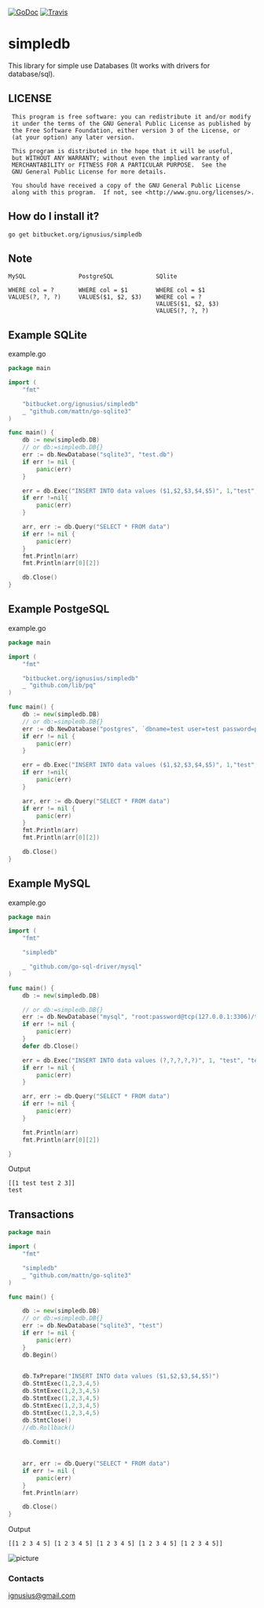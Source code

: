 [![GoDoc](https://godoc.org/github.com/"github.com/ignusius/simpledb"?status.svg)](http://godoc.org/github.com/ignusius/simpledb)
[![Travis](https://travis-ci.org/ignusius/simpledb.svg)](https://travis-ci.org/ignusius/simpledb)

# simpledb #

This library for simple use Databases (It works with drivers for database/sql).

## LICENSE ##
```
 This program is free software: you can redistribute it and/or modify
 it under the terms of the GNU General Public License as published by
 the Free Software Foundation, either version 3 of the License, or
 (at your option) any later version.

 This program is distributed in the hope that it will be useful,
 but WITHOUT ANY WARRANTY; without even the implied warranty of
 MERCHANTABILITY or FITNESS FOR A PARTICULAR PURPOSE.  See the
 GNU General Public License for more details.

 You should have received a copy of the GNU General Public License
 along with this program.  If not, see <http://www.gnu.org/licenses/>.
```
## How do I install it? ##
```
go get bitbucket.org/ignusius/simpledb
```

## Note ##

```
MySQL               PostgreSQL            SQlite

WHERE col = ?       WHERE col = $1        WHERE col = $1 
VALUES(?, ?, ?)     VALUES($1, $2, $3)    WHERE col = ?
                                          VALUES($1, $2, $3) 
										  VALUES(?, ?, ?)
```

## Example SQLite ##

example.go

```go
package main

import (
	"fmt"

	"bitbucket.org/ignusius/simpledb"
	_ "github.com/mattn/go-sqlite3"
)

func main() {
	db := new(simpledb.DB)
	// or db:=simpledb.DB{}
	err := db.NewDatabase("sqlite3", "test.db")
	if err != nil {
		panic(err)
	}

	err = db.Exec("INSERT INTO data values ($1,$2,$3,$4,$5)", 1,"test","test",2,3)
	if err !=nil{
		panic(err)
	}

	arr, err := db.Query("SELECT * FROM data")
	if err != nil {
		panic(err)
	}
	fmt.Println(arr)
	fmt.Println(arr[0][2])

	db.Close()
}
```

## Example PostgeSQL ##

example.go
```go
package main

import (
	"fmt"

	"bitbucket.org/ignusius/simpledb"
	_ "github.com/lib/pq"
)

func main() {
	db := new(simpledb.DB)
	// or db:=simpledb.DB{}
	err := db.NewDatabase("postgres", `dbname=test user=test password=pass host=localhost port=5432  sslmode=disable`)
	if err != nil {
		panic(err)
	}

	err = db.Exec("INSERT INTO data values ($1,$2,$3,$4,$5)", 1,"test","test",2,3)
	if err !=nil{
		panic(err)
	}

	arr, err := db.Query("SELECT * FROM data")
	if err != nil {
		panic(err)
	}
	fmt.Println(arr)
	fmt.Println(arr[0][2])

	db.Close()
}
```

## Example MySQL ##

example.go

```go
package main

import (
	"fmt"

	"simpledb"

	_ "github.com/go-sql-driver/mysql"
)

func main() {
	db := new(simpledb.DB)

	// or db:=simpledb.DB{}
	err := db.NewDatabase("mysql", "root:password@tcp(127.0.0.1:3306)/test")
	if err != nil {
		panic(err)
	}
	defer db.Close()

	err = db.Exec("INSERT INTO data values (?,?,?,?,?)", 1, "test", "test", 2, 3)
	if err != nil {
		panic(err)
	}

	arr, err := db.Query("SELECT * FROM data")
	if err != nil {
		panic(err)
	}

	fmt.Println(arr)
	fmt.Println(arr[0][2])

}
```

Output
```
[[1 test test 2 3]]
test
```

## Transactions ##

```go
package main

import (
    "fmt"

    "simpledb"
    _ "github.com/mattn/go-sqlite3"
)

func main() {

    db := new(simpledb.DB)
    // or db:=simpledb.DB{}
    err := db.NewDatabase("sqlite3", "test")
    if err != nil {
        panic(err)
    }
    db.Begin()
    

    db.TxPrepare("INSERT INTO data values ($1,$2,$3,$4,$5)")
    db.StmtExec(1,2,3,4,5)
    db.StmtExec(1,2,3,4,5)
    db.StmtExec(1,2,3,4,5)
    db.StmtExec(1,2,3,4,5)
    db.StmtExec(1,2,3,4,5)
    db.StmtClose()
    //db.Rollback()
 
    db.Commit()
   

    arr, err := db.Query("SELECT * FROM data")
    if err != nil {
        panic(err)
    }
    fmt.Println(arr)

    db.Close()
}
```
Output
```
[[1 2 3 4 5] [1 2 3 4 5] [1 2 3 4 5] [1 2 3 4 5] [1 2 3 4 5]]
```

![picture](examples/lulz.jpg)

### Contacts ###

ignusius@gmail.com
